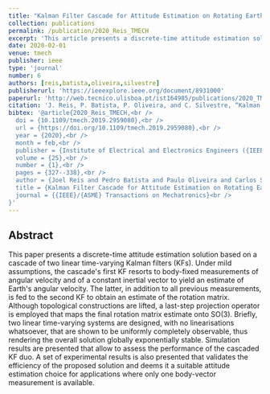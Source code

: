 ```yaml
---
title: "Kalman Filter Cascade for Attitude Estimation on Rotating Earth"
collection: publications
permalink: /publication/2020_Reis_TMECH
excerpt: 'This article presents a discrete-time attitude estimation solution based on a cascade of two linear time-varying Kalman filters.'
date: 2020-02-01
venue: tmech
publisher: ieee
type: 'journal'
number: 6
authors: [reis,batista,oliveira,silvestre]
publisherurl: 'https://ieeexplore.ieee.org/document/8931000'
paperurl: 'http://web.tecnico.ulisboa.pt/ist164985/publications/2020_TMECH_Kalman_Filter_Cascade_for_Attitude_Estimation_on_Rotating_Earth.pdf'
citation: 'J. Reis, P. Batista, P. Oliveira, and C. Silvestre, “Kalman Filter Cascade for Attitude Estimation on Rotating Earth,” IEEE/ASME Transactions on Mechatronics, vol. 25, no. 1. Institute of Electrical and Electronics Engineers (IEEE), pp. 327–338, Feb. 2020.'
bibtex: '@article{2020_Reis_TMECH,<br />
  doi = {10.1109/tmech.2019.2959080},<br />
  url = {https://doi.org/10.1109/tmech.2019.2959080},<br />
  year = {2020},<br />
  month = feb,<br />
  publisher = {Institute of Electrical and Electronics Engineers ({IEEE})},<br />
  volume = {25},<br />
  number = {1},<br />
  pages = {327--338},<br />
  author = {Joel Reis and Pedro Batista and Paulo Oliveira and Carlos Silvestre},<br />
  title = {Kalman Filter Cascade for Attitude Estimation on Rotating Earth},<br />
  journal = {{IEEE}/{ASME} Transactions on Mechatronics}<br />
}'
---
```

**Abstract**
---
This paper presents a discrete-time attitude estimation solution based on a cascade of two linear time-varying Kalman filters (KFs).
Under mild assumptions, the cascade's first KF resorts to body-fixed measurements of angular velocity and of a constant inertial vector to yield an estimate of Earth's angular velocity.
The latter, in addition to all previous measurements, is fed to the second KF to obtain an estimate of the rotation matrix.
Although topological constructions are lifted, a last-step projection operator is employed that maps the final rotation matrix estimate onto SO(3).
Briefly, two linear time-varying systems are designed, with no linearisations whatsoever, that are shown to be uniformly completely observable, thus rendering the overall solution globally exponentially stable.
Simulation results are presented that allow to assess the performance of the cascaded KF duo.
A set of experimental results is also presented that validates the efficiency of the proposed solution and deems it a suitable attitude estimation choice for applications where only one body-vector measurement is available.
